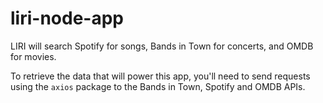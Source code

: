 # liri-node-app
LIRI will search Spotify for songs, Bands in Town for concerts, and OMDB for movies.


To retrieve the data that will power this app, you'll need to send requests using the `axios` package to the Bands in Town, Spotify and OMDB APIs. 
